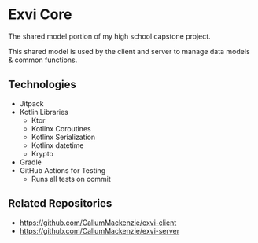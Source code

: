 # Exvi Core

The shared model portion of my high school capstone project.

This shared model is used by the client and server to manage data models & common functions.

## Technologies
- Jitpack
- Kotlin Libraries
  - Ktor
  - Kotlinx Coroutines
  - Kotlinx Serialization
  - Kotlinx datetime
  - Krypto
- Gradle
- GitHub Actions for Testing
  - Runs all tests on commit

## Related Repositories
- https://github.com/CallumMackenzie/exvi-client
- https://github.com/CallumMackenzie/exvi-server
